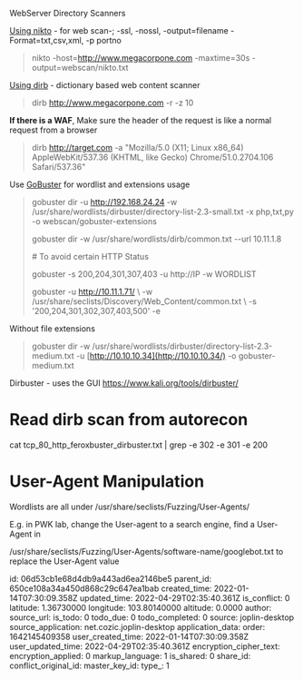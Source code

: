 WebServer Directory Scanners

<ins>Using nikto</ins> \- for web scan-; -ssl, -nossl, -output=filename -Format=txt,csv,xml, -p portno

> nikto -host=http://www.megacorpone.com -maxtime=30s -output=webscan/nikto.txt

<ins>Using dirb</ins> \- dictionary based web content scanner

> dirb http://www.megacorpone.com -r -z 10

**If there is a WAF**, Make sure the header of the request is like a normal request from a browser

> dirb http://target.com -a "Mozilla/5.0 (X11; Linux x86_64) AppleWebKit/537.36 (KHTML, like Gecko) Chrome/51.0.2704.106 Safari/537.36"

Use <ins>GoBuster</ins> for wordlist and extensions usage

> gobuster dir -u http://192.168.24.24 -w /usr/share/wordlists/dirbuster/directory-list-2.3-small.txt -x php,txt,py -o webscan/gobuster-extensions
> 
> gobuster dir -w /usr/share/wordlists/dirb/common.txt --url 10.11.1.8
> 
> \# To avoid certain HTTP Status
> 
> gobuster -s 200,204,301,307,403 -u http://IP -w WORDLIST
> 
> gobuster -u http://10.11.1.71/ \ -w /usr/share/seclists/Discovery/Web_Content/common.txt \ -s '200,204,301,302,307,403,500' -e

Without file extensions

> gobuster dir -w /usr/share/wordlists/dirbuster/directory-list-2.3-medium.txt -u [http://10.10.10.34](http://10.10.10.34/) -o gobuster-medium.txt

Dirbuster - uses the GUI https://www.kali.org/tools/dirbuster/

# Read dirb scan from autorecon

cat tcp\_80\_http\_feroxbuster\_dirbuster.txt | grep -e 302 -e 301 -e 200

# User-Agent Manipulation

Wordlists are all under /usr/share/seclists/Fuzzing/User-Agents/

E.g. in PWK lab, change the User-agent to a search engine, find a User-Agent in 

/usr/share/seclists/Fuzzing/User-Agents/software-name/googlebot.txt to replace the User-Agent value

id: 06d53cb1e68d4db9a443ad6ea2146be5
parent_id: 650ce108a34a450d868c29c647ea1bab
created_time: 2022-01-14T07:30:09.358Z
updated_time: 2022-04-29T02:35:40.361Z
is_conflict: 0
latitude: 1.36730000
longitude: 103.80140000
altitude: 0.0000
author: 
source_url: 
is_todo: 0
todo_due: 0
todo_completed: 0
source: joplin-desktop
source_application: net.cozic.joplin-desktop
application_data: 
order: 1642145409358
user_created_time: 2022-01-14T07:30:09.358Z
user_updated_time: 2022-04-29T02:35:40.361Z
encryption_cipher_text: 
encryption_applied: 0
markup_language: 1
is_shared: 0
share_id: 
conflict_original_id: 
master_key_id: 
type_: 1